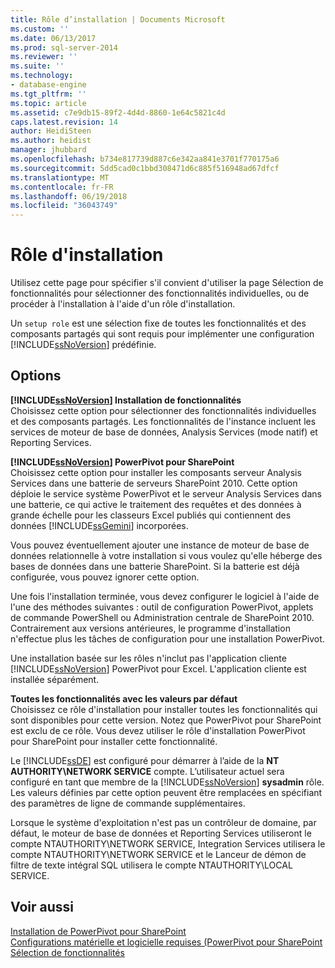 ```yaml
---
title: Rôle d’installation | Documents Microsoft
ms.custom: ''
ms.date: 06/13/2017
ms.prod: sql-server-2014
ms.reviewer: ''
ms.suite: ''
ms.technology:
- database-engine
ms.tgt_pltfrm: ''
ms.topic: article
ms.assetid: c7e9db15-89f2-4d4d-8860-1e64c5821c4d
caps.latest.revision: 14
author: HeidiSteen
ms.author: heidist
manager: jhubbard
ms.openlocfilehash: b734e817739d887c6e342aa841e3701f770175a6
ms.sourcegitcommit: 5dd5cad0c1bbd308471d6c885f516948ad67dfcf
ms.translationtype: MT
ms.contentlocale: fr-FR
ms.lasthandoff: 06/19/2018
ms.locfileid: "36043749"
---
```

# <a name="setup-role"></a>Rôle d'installation
  Utilisez cette page pour spécifier s'il convient d'utiliser la page Sélection de fonctionnalités pour sélectionner des fonctionnalités individuelles, ou de procéder à l'installation à l'aide d'un rôle d'installation.  
  
 Un `setup role` est une sélection fixe de toutes les fonctionnalités et des composants partagés qui sont requis pour implémenter une configuration [!INCLUDE[ssNoVersion](../../includes/ssnoversion-md.md)] prédéfinie.  
  
## <a name="options"></a>Options  
 **[!INCLUDE[ssNoVersion](../../includes/ssnoversion-md.md)] Installation de fonctionnalités**  
 Choisissez cette option pour sélectionner des fonctionnalités individuelles et des composants partagés. Les fonctionnalités de l'instance incluent les services de moteur de base de données, Analysis Services (mode natif) et Reporting Services.  
  
 **[!INCLUDE[ssNoVersion](../../includes/ssnoversion-md.md)] PowerPivot pour SharePoint**  
 Choisissez cette option pour installer les composants serveur Analysis Services dans une batterie de serveurs SharePoint 2010. Cette option déploie le service système PowerPivot et le serveur Analysis Services dans une batterie, ce qui active le traitement des requêtes et des données à grande échelle pour les classeurs Excel publiés qui contiennent des données [!INCLUDE[ssGemini](../../includes/ssgemini-md.md)] incorporées.  
  
 Vous pouvez éventuellement ajouter une instance de moteur de base de données relationnelle à votre installation si vous voulez qu'elle héberge des bases de données dans une batterie SharePoint. Si la batterie est déjà configurée, vous pouvez ignorer cette option.  
  
 Une fois l'installation terminée, vous devez configurer le logiciel à l'aide de l'une des méthodes suivantes : outil de configuration PowerPivot, applets de commande PowerShell ou Administration centrale de SharePoint 2010. Contrairement aux versions antérieures, le programme d'installation n'effectue plus les tâches de configuration pour une installation PowerPivot.  
  
 Une installation basée sur les rôles n'inclut pas l'application cliente [!INCLUDE[ssNoVersion](../../includes/ssnoversion-md.md)] PowerPivot pour Excel. L'application cliente est installée séparément.  
  
 **Toutes les fonctionnalités avec les valeurs par défaut**  
 Choisissez ce rôle d'installation pour installer toutes les fonctionnalités qui sont disponibles pour cette version. Notez que PowerPivot pour SharePoint est exclu de ce rôle. Vous devez utiliser le rôle d'installation PowerPivot pour SharePoint pour installer cette fonctionnalité.  
  
 Le [!INCLUDE[ssDE](../../includes/ssde-md.md)] est configuré pour démarrer à l’aide de la **NT AUTHORITY\NETWORK SERVICE** compte. L’utilisateur actuel sera configuré en tant que membre de la [!INCLUDE[ssNoVersion](../../includes/ssnoversion-md.md)] **sysadmin** rôle. Les valeurs définies par cette option peuvent être remplacées en spécifiant des paramètres de ligne de commande supplémentaires.  
  
 Lorsque le système d'exploitation n'est pas un contrôleur de domaine, par défaut, le moteur de base de données et Reporting Services utiliseront le compte NTAUTHORITY\NETWORK SERVICE, Integration Services utilisera le compte NTAUTHORITY\NETWORK SERVICE et le Lanceur de démon de filtre de texte intégral SQL utilisera le compte NTAUTHORITY\LOCAL SERVICE.  
  
## <a name="see-also"></a>Voir aussi  
 [Installation de PowerPivot pour SharePoint](http://go.microsoft.com/fwlink/?LinkId=206906)   
 [Configurations matérielle et logicielle requises (PowerPivot pour SharePoint](http://go.microsoft.com/fwlink/?LinkId=216823)   
 [Sélection de fonctionnalités](../../../2014/sql-server/install/feature-selection.md)  
  
  